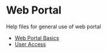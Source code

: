 # Web Portal

Help files for general use of web portal

* [Web Portal Basics](Web%20Portal%20Basics.md)
* [User Access](UserAccess.md)